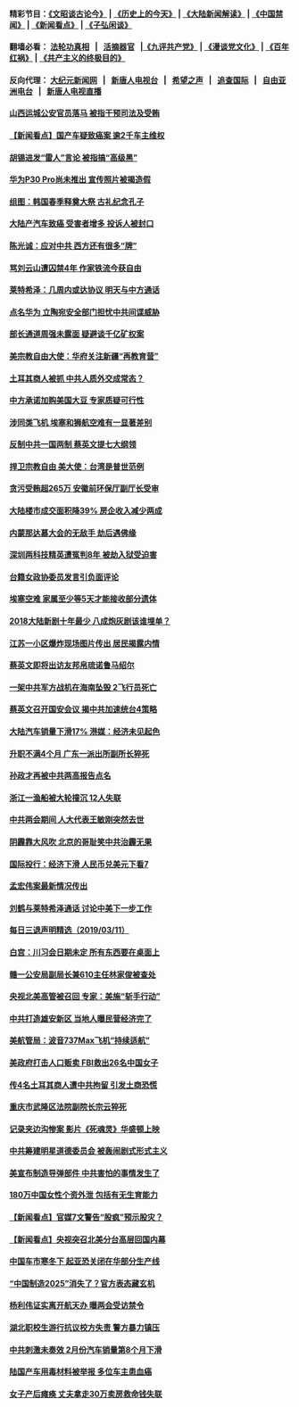 #### 精彩节目：[《文昭谈古论今》](http://134.209.198.168/wenzhao) | [《历史上的今天》](http://134.209.198.168/today-in-history) | [《大陆新闻解读》](http://134.209.198.168/ntdtv-comedy) | [《中国禁闻》](http://134.209.198.168/ntdtv-news) | [《新闻看点》](http://134.209.198.168/news-insight) | [《子弘闲谈》](http://134.209.198.168/zihongxiantan/) 

 #### 翻墙必看： [法轮功真相](http://134.209.198.168:10000/videos/truth.html) &nbsp;&nbsp;|&nbsp;&nbsp; [活摘器官](http://134.209.198.168:10000/videos/res/Organs/) &nbsp;&nbsp;|[《九评共产党》](http://134.209.198.168:10000/videos/jiuping) | [《漫谈党文化》](http://134.209.198.168:10000/videos/mtdwh) | [《百年红祸》](http://134.209.198.168:10000/videos/bnhh) | [《共产主义的终极目的》](http://134.209.198.168:10000/videos/res/zjmd) 

 #### 反向代理： [大纪元新闻网](http://134.209.198.168:10080/) &nbsp;&nbsp;|&nbsp;&nbsp; [新唐人电视台](http://134.209.198.168:8000/) &nbsp;&nbsp;|&nbsp;&nbsp; [希望之声](http://134.209.198.168:8200/) &nbsp;&nbsp;|&nbsp;&nbsp; [追查国际](http://134.209.198.168:10010/) &nbsp;&nbsp;|&nbsp;&nbsp; [自由亚洲电台](http://134.209.198.168:9800/) &nbsp;&nbsp;|&nbsp;&nbsp; [新唐人电视直播](http://134.209.198.168/) 

#### [山西运城公安官员落马 被指干预司法及受贿](../pages/nsc413/n11108357.md?t=03122136) 

#### [【新闻看点】国产车疑致癌案 逾2千车主维权](../pages/nsc413/n11108294.md?t=03122136) 

#### [胡锡进发“雷人”言论 被指搞“高级黑”](../pages/nsc413/n11108170.md?t=03122136) 

#### [华为P30 Pro尚未推出 宣传照片被揭造假](../pages/nsc413/n11108335.md?t=03122136) 

#### [组图：韩国春季释奠大祭 古礼纪念孔子](../pages/nsc413/n11108084.md?t=03122136) 

#### [大陆产汽车致癌 受害者增多 投诉人被封口](../pages/nsc413/n11108015.md?t=03122136) 

#### [陈光诚：应对中共 西方还有很多“牌”](../pages/nsc413/n11108220.md?t=03122136) 

#### [骂刘云山遭囚禁4年 作家铁流今获自由](../pages/nsc413/n11108272.md?t=03122136) 

#### [莱特希泽：几周内或达协议 明天与中方通话](../pages/nsc413/n11108304.md?t=03122136) 

#### [点名华为 立陶宛安全部门担忧中共间谍威胁](../pages/nsc413/n11108139.md?t=03122136) 

#### [部长通道周强未露面 疑避谈千亿矿权案](../pages/nsc413/n11108077.md?t=03122136) 

#### [美宗教自由大使：华府关注新疆“再教育营”](../pages/nsc413/n11107953.md?t=03122136) 

#### [土耳其商人被抓 中共人质外交成常态？](../pages/nsc413/n11108014.md?t=03122136) 

#### [中方承诺加购美国大豆 专家质疑可行性](../pages/nsc413/n11108049.md?t=03122136) 

#### [涉同类飞机 埃塞和狮航空难有一显著差别](../pages/nsc413/n11107996.md?t=03122136) 

#### [反制中共一国两制 蔡英文提七大纲领](../pages/nsc413/n11106741.md?t=03122136) 


#### [捍卫宗教自由 美大使：台湾是普世范例](../pages/nsc413/n11105402.md?t=03122136) 

#### [贪污受贿超265万 安徽前环保厅副厅长受审](../pages/nsc413/n11107096.md?t=03122136) 

#### [大陆楼市成交面积降39% 房企收入减少两成](../pages/nsc413/n11107231.md?t=03122136) 

#### [内蒙那达慕大会的无敌手 劫后遇佛缘](../pages/nsc413/n11105711.md?t=03122136) 

#### [深圳两科技精英遭冤判8年 被劫入狱受迫害](../pages/nsc413/n11106011.md?t=03122136) 

#### [台籍女政协委员发言引负面评论](../pages/nsc413/n11107380.md?t=03122136) 

#### [埃塞空难 家属至少等5天才能接收部分遗体](../pages/nsc413/n11107548.md?t=03122136) 

#### [2018大陆新剧十年最少 八成炮灰剧该谁埋单？](../pages/nsc413/n11106333.md?t=03122136) 

#### [江苏一小区爆炸现场图片传出 居民揭露内情](../pages/nsc413/n11107132.md?t=03122136) 

#### [蔡英文即将出访友邦帛琉诺鲁马绍尔](../pages/nsc413/n11107114.md?t=03122136) 

#### [一架中共军方战机在海南坠毁 2飞行员死亡](../pages/nsc413/n11107172.md?t=03122136) 

#### [蔡英文召开国安会议 揭中共加速统台4策略](../pages/nsc413/n11105133.md?t=03122136) 

#### [大陆汽车销量下滑17% 港媒：经济未见起色](../pages/nsc413/n11106765.md?t=03122136) 

#### [升职不满4个月 广东一派出所副所长猝死](../pages/nsc413/n11106985.md?t=03122136) 

#### [孙政才再被中共两高报告点名](../pages/nsc413/n11106996.md?t=03122136) 

#### [浙江一渔船被大轮撞沉 12人失联](../pages/nsc413/n11106639.md?t=03122136) 

#### [中共两会期间 人大代表王敏刚突然去世](../pages/nsc413/n11106858.md?t=03122136) 

#### [阴霾靠大风吹 北京的哥耻笑中共治霾无果](../pages/nsc413/n11106670.md?t=03122136) 

#### [国际投行：经济下滑 人民币兑美元下看7](../pages/nsc413/n11106487.md?t=03122136) 

#### [孟宏伟案最新情况传出](../pages/nsc413/n11106682.md?t=03122136) 

#### [刘鹤与莱特希泽通话 讨论中美下一步工作](../pages/nsc413/n11106694.md?t=03122136) 

#### [每日三退声明精选（2019/03/11）](../pages/nsc413/n11106714.md?t=03122136) 

#### [白宫：川习会日期未定 所有东西要在桌面上](../pages/nsc413/n11106437.md?t=03122136) 

#### [赣一公安局副局长兼610主任林家俊被查处](../pages/nsc413/n11106312.md?t=03122136) 

#### [央视北美高管被召回 专家：美施“斩手行动”](../pages/nsc413/n11106404.md?t=03122136) 

#### [中共打造雄安新区 当地人曝民营经济完了](../pages/nsc413/n11106299.md?t=03122136) 

#### [美航管局：波音737Max飞机“持续适航”](../pages/nsc413/n11106409.md?t=03122136) 

#### [美政府打击人口贩卖 FBI救出26名中国女子](../pages/nsc413/n11106125.md?t=03122136) 

#### [传4名土耳其商人遭中共拘留 引发土商恐慌](../pages/nsc413/n11106377.md?t=03122136) 

#### [重庆市武隆区法院副院长宗云猝死](../pages/nsc413/n11106317.md?t=03122136) 

#### [记录夹边沟惨案 影片《死魂灵》华盛顿上映](../pages/nsc413/n11106295.md?t=03122136) 

#### [中共筹建明星道德委员会 被轰闹剧式形式主义](../pages/nsc413/n11106074.md?t=03122136) 

#### [美宣布制造导弹部件 中共害怕的事情发生了](../pages/nsc413/n11106256.md?t=03122136) 

#### [180万中国女性个资外泄 包括有无生育能力](../pages/nsc413/n11106053.md?t=03122136) 

#### [【新闻看点】官媒7文警告“股疯”预示股灾？](../pages/nsc413/n11105882.md?t=03122136) 

#### [【新闻看点】央视突召北美分台高层回国内幕](../pages/nsc413/n11105677.md?t=03122136) 

#### [中国车市寒冬下 起亚恐关闭在华部分生产线](../pages/nsc413/n11105873.md?t=03122136) 

#### [“中国制造2025”消失了？官方表态藏玄机](../pages/nsc413/n11105586.md?t=03122136) 

#### [杨利伟证实离开航天办 曝两会受访禁令](../pages/nsc413/n11105945.md?t=03122136) 

#### [湖北职校生游行抗议校方失责 警方暴力镇压](../pages/nsc413/n11105983.md?t=03122136) 

#### [中共刺激未奏效 2月份汽车销量第8个月下滑](../pages/nsc413/n11105893.md?t=03122136) 

#### [陆国产车用毒材料被举报 多位车主患血癌](../pages/nsc413/n11105825.md?t=03122136) 

#### [女子产后瘫痪 丈夫拿走30万卖房救命钱失联](../pages/nsc413/n11105821.md?t=03122136) 

